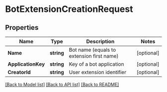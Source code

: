 # BotExtensionCreationRequest

## Properties
Name | Type | Description | Notes
------------ | ------------- | ------------- | -------------
**Name** | **string** | Bot name (equals to extension first name) | [optional] 
**ApplicationKey** | **string** | Key of a bot application | [optional] 
**CreatorId** | **string** | User extension identifier | [optional] 

[[Back to Model list]](../README.md#documentation-for-models) [[Back to API list]](../README.md#documentation-for-api-endpoints) [[Back to README]](../README.md)


